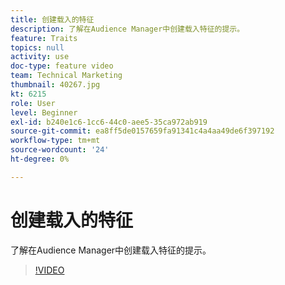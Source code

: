 ```yaml
---
title: 创建载入的特征
description: 了解在Audience Manager中创建载入特征的提示。
feature: Traits
topics: null
activity: use
doc-type: feature video
team: Technical Marketing
thumbnail: 40267.jpg
kt: 6215
role: User
level: Beginner
exl-id: b240e1c6-1cc6-44c0-aee5-35ca972ab919
source-git-commit: ea8ff5de0157659fa91341c4a4aa49de6f397192
workflow-type: tm+mt
source-wordcount: '24'
ht-degree: 0%

---
```


# 创建载入的特征

了解在Audience Manager中创建载入特征的提示。

>[!VIDEO](https://video.tv.adobe.com/v/40267/?quality=12&learn=on)
